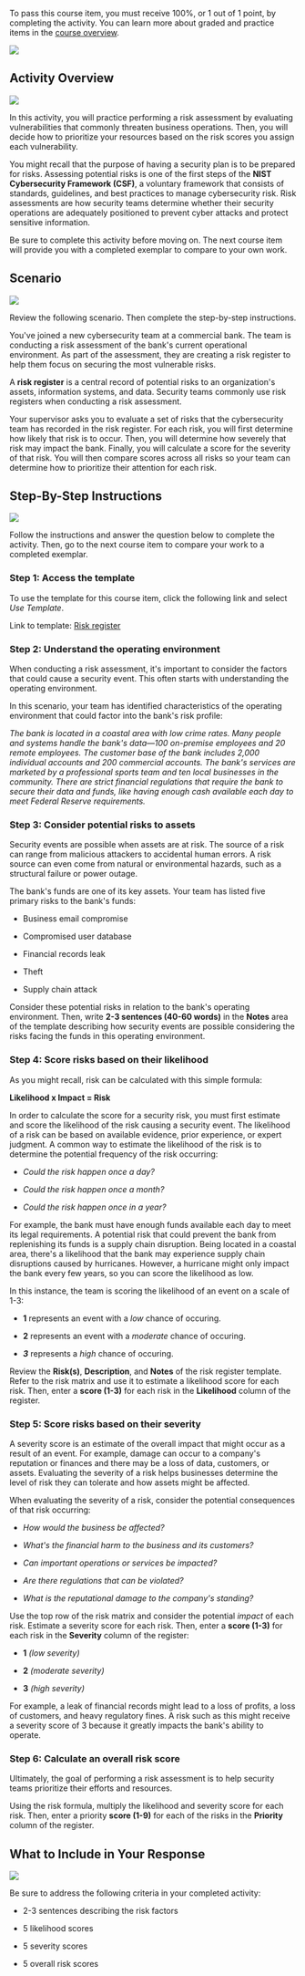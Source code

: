 To pass this course item, you must receive 100%, or 1 out of 1 point, by completing the activity. You can learn more about graded and practice items in the [course overview](https://www.coursera.org/learn/assets-threats-and-vulnerabilities/supplement/ChT4c/course-5-overview).

![](https://d3c33hcgiwev3.cloudfront.net/imageAssetProxy.v1/2Pu3mEs2SxesvB4U9Oib7Q_f2d9325c1eea4f7381dacb0cd1e472f1_image.png?expiry=1716681600000&hmac=z95iOvv3-niQoGGxxTiYeC20h9VFpMWpZk6nSasvCjM)

## Activity Overview

![](https://d3c33hcgiwev3.cloudfront.net/imageAssetProxy.v1/p6bA4_W6Rti2hSc-chizkg_35818ee471f5453cac13218b3236edf1_image.png?expiry=1716681600000&hmac=JrS9osPPzNdTz1ZOY_96FNtK1xdDY0Owx0cYfiL4ivQ)

In this activity, you will practice performing a risk assessment by evaluating vulnerabilities that commonly threaten business operations. Then, you will decide how to prioritize your resources based on the risk scores you assign each vulnerability.

You might recall that the purpose of having a security plan is to be prepared for risks. Assessing potential risks is one of the first steps of the **NIST Cybersecurity Framework (CSF)**, a voluntary framework that consists of standards, guidelines, and best practices to manage cybersecurity risk. Risk assessments are how security teams determine whether their security operations are adequately positioned to prevent cyber attacks and protect sensitive information.

Be sure to complete this activity before moving on. The next course item will provide you with a completed exemplar to compare to your own work.

## Scenario

![](https://d3c33hcgiwev3.cloudfront.net/imageAssetProxy.v1/9S-IzWNqSDO3d1c8xJo9eA_b36c719b7486409f86bbf482cf26c0f1_image.png?expiry=1716681600000&hmac=PTVFtk_hoTPXuVVshazEU_cxJhjanOXs9KDlmNe9DH8)

Review the following scenario. Then complete the step-by-step instructions.

You've joined a new cybersecurity team at a commercial bank. The team is conducting a risk assessment of the bank's current operational environment. As part of the assessment, they are creating a risk register to help them focus on securing the most vulnerable risks.

A **risk register** is a central record of potential risks to an organization's assets, information systems, and data. Security teams commonly use risk registers when conducting a risk assessment.

Your supervisor asks you to evaluate a set of risks that the cybersecurity team has recorded in the risk register. For each risk, you will first determine how likely that risk is to occur. Then, you will determine how severely that risk may impact the bank. Finally, you will calculate a score for the severity of that risk. You will then compare scores across all risks so your team can determine how to prioritize their attention for each risk.

## Step-By-Step Instructions

![](https://d3c33hcgiwev3.cloudfront.net/imageAssetProxy.v1/1XZHpgt-QaK5p8J6R1hsaA_c1c6acf94b6b4a38a68b310708a48df1_image.png?expiry=1716681600000&hmac=wgdHm8urudaDLTk46inlX0FN4RVF0T7ET7_YMSDIIgw)

Follow the instructions and answer the question below to complete the activity. Then, go to the next course item to compare your work to a completed exemplar.

### **Step 1: Access the template**

To use the template for this course item, click the following link and select _Use Template_. 

Link to template: [](https://docs.google.com/spreadsheets/d/10S7u42BgUq4xvT6ZmFI7VJl_93oFA-GSCYI3-T344jw/copy)[Risk register](https://docs.google.com/document/d/1fqPEK1Cy9cLsR4SvewhqfanU75JkAegy1TAJNcWex5U/template/preview?usp=sharing&resourcekey=0-rYoRJ_z6hCgITUqRwmOoCQ)
### Step 2: Understand the operating environment

When conducting a risk assessment, it's important to consider the factors that could cause a security event. This often starts with understanding the operating environment.

In this scenario, your team has identified characteristics of the operating environment that could factor into the bank's risk profile:

_The bank is located in a coastal area with low crime rates. Many people and systems handle the bank's data—100 on-premise employees and 20 remote employees. The customer base of the bank includes 2,000 individual accounts and 200 commercial accounts. The bank's services are marketed by a professional sports team and ten local businesses in the community. There are strict financial regulations that require the bank to secure their data and funds, like having enough cash available each day to meet Federal Reserve requirements._

### Step 3: Consider potential risks to assets

Security events are possible when assets are at risk. The source of a risk can range from malicious attackers to accidental human errors. A risk source can even come from natural or environmental hazards, such as a structural failure or power outage.

The bank's funds are one of its key assets. Your team has listed five primary risks to the bank's funds:

- Business email compromise
    
- Compromised user database
    
- Financial records leak
    
- Theft
    
- Supply chain attack
    

Consider these potential risks in relation to the bank's operating environment. Then, write **2-3 sentences (40-60 words)** in the **Notes** area of the template describing how security events are possible considering the risks facing the funds in this operating environment.

### Step 4: Score risks based on their likelihood

As you might recall, risk can be calculated with this simple formula:

**Likelihood x Impact = Risk**

In order to calculate the score for a security risk, you must first estimate and score the likelihood of the risk causing a security event. The likelihood of a risk can be based on available evidence, prior experience, or expert judgment. A common way to estimate the likelihood of the risk is to determine the potential frequency of the risk occurring:

- _Could the risk happen once a day?_
    
- _Could the risk happen once a month?_
    
- _Could the risk happen once in a year?_
    

For example, the bank must have enough funds available each day to meet its legal requirements. A potential risk that could prevent the bank from replenishing its funds is a supply chain disruption. Being located in a coastal area, there's a likelihood that the bank may experience supply chain disruptions caused by hurricanes. However, a hurricane might only impact the bank every few years, so you can score the likelihood as low.

In this instance, the team is scoring the likelihood of an event on a scale of 1-3:

- **1** represents an event with a _low_ chance of occuring.
    
- **2** represents an event with a _moderate_ chance of occuring.
    
- _**3**_ represents a _high_ chance of occuring.
    

Review the **Risk(s)**, **Description**, and **Notes** of the risk register template. Refer to the risk matrix and use it to estimate a likelihood score for each risk. Then, enter a **score (1-3)** for each risk in the **Likelihood** column of the register.

### Step 5: Score risks based on their severity

A severity score is an estimate of the overall impact that might occur as a result of an event. For example, damage can occur to a company's reputation or finances and there may be a loss of data, customers, or assets. Evaluating the severity of a risk helps businesses determine the level of risk they can tolerate and how assets might be affected. 

When evaluating the severity of a risk, consider the potential consequences of that risk occurring:

- _How would the business be affected?_
    
- _What's the financial harm to the business and its customers?_
    
- _Can important operations or services be impacted?_
    
- _Are there regulations that can be violated?_
    
- _What is the reputational damage to the company's standing?_
    

Use the top row of the risk matrix and consider the potential _impact_ of each risk. Estimate a severity score for each risk. Then, enter a **score (1-3)** for each risk in the **Severity** column of the register:

- **1** _(low severity)_
    
- **2** _(moderate severity)_
    
- **3** _(high severity)_
    

For example, a leak of financial records might lead to a loss of profits, a loss of customers, and heavy regulatory fines. A risk such as this might receive a severity score of 3 because it greatly impacts the bank's ability to operate.

### Step 6: Calculate an overall risk score

Ultimately, the goal of performing a risk assessment is to help security teams prioritize their efforts and resources.

Using the risk formula, multiply the likelihood and severity score for each risk. Then, enter a priority **score (1-9)** for each of the risks in the **Priority** column of the register.

## What to Include in Your Response

![](https://d3c33hcgiwev3.cloudfront.net/imageAssetProxy.v1/d2Uj9VrGTUiBMpWaZRzVOA_e818b0f4bbef49b4ad7b2c406805d3f1_image.png?expiry=1716681600000&hmac=74BxuZp78B1C3lXGGTsghksQostIssNnvy3FpZIXC90)

Be sure to address the following criteria in your completed activity: 

- 2-3 sentences describing the risk factors
    
- 5 likelihood scores
    
- 5 severity scores
    
- 5 overall risk scores